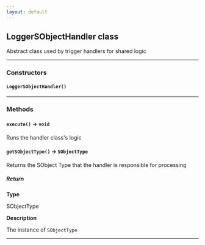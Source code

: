```yaml
---
layout: default
---
```


## LoggerSObjectHandler class

Abstract class used by trigger handlers for shared logic

---

### Constructors

#### `LoggerSObjectHandler()`

---

### Methods

#### `execute()` → `void`

Runs the handler class&apos;s logic

#### `getSObjectType()` → `SObjectType`

Returns the SObject Type that the handler is responsible for processing

##### Return

**Type**

SObjectType

**Description**

The instance of `SObjectType`

---
